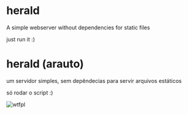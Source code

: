 # herald
A simple webserver without dependencies for static files 

just run it :)



# herald (arauto)
um servidor simples, sem depêndecias para servir arquivos estáticos

só rodar o script :)

![wtfpl](http://www.wtfpl.net/wp-content/uploads/2012/12/wtfpl-badge-1.png)
